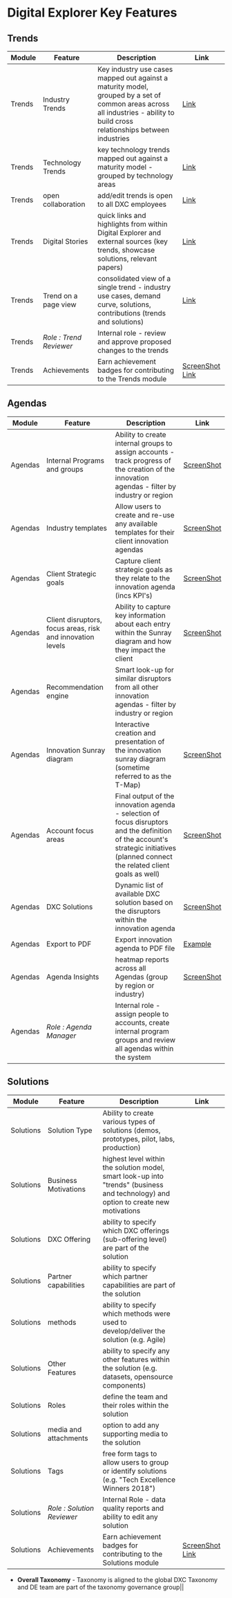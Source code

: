 # Digital Explorer Key Features

## Trends

| **Module** | **Feature** | **Description** | **Link** |
| --- | --- | --- |---|
|Trends | Industry Trends | Key industry use cases mapped out against a maturity model, grouped by a set of common areas across all industries - ability to build cross relationships between industries | [Link](https://digitalexplorer.dxc.com/de/industry) |
| Trends | Technology Trends | key technology trends mapped out against a maturity model - grouped by technology areas | [Link](https://digitalexplorer.dxc.com/de/technology) |
| Trends | open collaboration | add/edit trends is open to all DXC employees | [Link](https://digitalexplorer.dxc.com/de/collaboration/main) |
| Trends | Digital Stories | quick links and highlights from within Digital Explorer and external sources (key trends, showcase solutions, relevant papers) | [Link](https://digitalexplorer.dxc.com/de/stories) |
| Trends | Trend on a page view | consolidated view of a single trend - industry use cases, demand curve, solutions, contributions (trends and solutions) | [Link](https://digitalexplorer.dxc.com/de/stats/business/387921) |
| Trends | _Role : Trend Reviewer_ | Internal role - review and approve proposed changes to the trends |   |
| Trends | Achievements | Earn achievement badges for contributing to the Trends module | [ScreenShot](images/samples/TrendAchievements.png) [Link](https://digitalexplorer.dxc.com/de/achievements) |

## Agendas
| **Module** | **Feature** | **Description** | **Link** |
| --- | --- | --- |---|
| Agendas | Internal Programs and groups | Ability to create internal groups to assign accounts - track progress of the creation of the innovation agendas - filter by industry or region |[ScreenShot](images/samples/AgendaPrograms.png)   |
| Agendas | Industry templates | Allow users to create and re-use any available templates for their client innovation agendas | [ScreenShot](images/samples/SelectAgendaTemplate.png)   |
| Agendas | Client Strategic goals | Capture client strategic goals as they relate to the innovation agenda (incs KPI&#39;s) |[ScreenShot](images/samples/CreateAgenda.png)   |
| Agendas | Client disruptors, focus areas, risk and innovation levels | Ability to capture key information about each entry within the Sunray diagram and how they impact the client |[ScreenShot](images/samples/AgendaLevels.png)    |
| Agendas | Recommendation engine | Smart look-up for similar disruptors from all other innovation agendas - filter by industry or region |   |
| Agendas | Innovation Sunray diagram | Interactive creation and presentation of the innovation sunray diagram (sometime referred to as the T-Map) | [ScreenShot](images/samples/AgendaSunray.png)  |
| Agendas | Account focus areas | Final output of the innovation agenda - selection of focus disruptors and the definition of the account&#39;s strategic initiatives (planned connect the related client goals as well) | [ScreenShot](images/samples/AgendaClientInitatives.png)  |
| Agendas | DXC Solutions | Dynamic list of available DXC solution based on the disruptors within the innovation agenda | [ScreenShot](images/samples/AgendaSolutions.png)  |
| Agendas | Export to PDF | Export innovation agenda to PDF file | [Example](images/samples/agenda.pdf)  |
| Agendas | Agenda Insights | heatmap reports across all Agendas (group by region or industry) | [ScreenShot](images/samples/AgendaInsights.png)  |
| Agendas | _Role : Agenda Manager_ | Internal role - assign people to accounts, create internal program groups and review all agendas within the system |   |

## Solutions
| **Module** | **Feature** | **Description** | **Link** |
| --- | --- | --- |---|
| Solutions | Solution Type | Ability to create various types of solutions (demos, prototypes, pilot, labs, production) |   |
| Solutions | Business Motivations | highest level within the solution model, smart look-up into &quot;trends&quot; (business and technology) and option to create new motivations |   |
| Solutions | DXC Offering | ability to specify which DXC offerings (sub-offering level) are part of the solution |   |
| Solutions | Partner capabilities | ability to specify which partner capabilities are part of the solution |   |
| Solutions | methods | ability to specify which methods were used to develop/deliver the solution (e.g. Agile) |   |
| Solutions | Other Features | ability to specify any other features within the solution (e.g. datasets, opensource components) |   |
| Solutions | Roles | define the team and their roles within the solution |   |
| Solutions | media and attachments | option to add any supporting media to the solution |   |
| Solutions | Tags | free form tags to allow users to group or identify solutions (e.g. &quot;Tech Excellence Winners 2018&quot;) |   |
| Solutions | _Role : Solution Reviewer_ | Internal Role - data quality reports and ability to edit any solution |   |
| Solutions | Achievements | Earn achievement badges for contributing to the Solutions module | [ScreenShot](images/samples/SolutionAchievements.png) [Link](https://digitalexplorer.dxc.com/se/achievements) |

- **Overall Taxonomy** -  Taxonomy is aligned to the global DXC Taxonomy and DE team are part of the taxonomy governance group||

